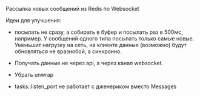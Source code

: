 Рассылка новых сообщений из Redis по Websocket

Идеи для улучшения:

- посылать не сразу, а собирать в буфер и посылать раз в 500мс, например.
  У сообщений одного типа посылать только самые новые. Уменьшит нагрузку на сеть,
  на клиенте данные (возможно) будут обновляться не вразнобой, а синхронно.

- Получать данные не через api, а через канал websocket.

- Убрать unwrap

- tasks::listen_port не работает с дженериком вместо Messages
